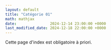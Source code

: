 ```yaml
---
layout: default
title: "Catégorie 01"
math: mathjax
date:               2024-12-14 23:00:00 +0000
last_modified_date: 2024-12-18 22:00:00 +0000
---
```


Cette page d'index est obligatoire à priori.